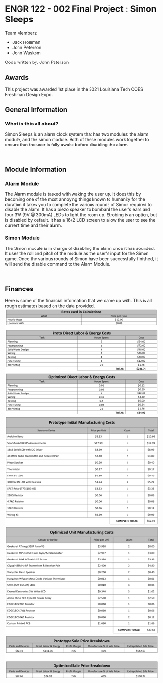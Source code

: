 # ENGR 122 - 002 Final Project : Simon Sleeps
Team Members:
* Jack Holliman
* John Peterson
* John Waskom

Code written by: John Peterson

## Awards
This project was awarded 1st place in the 2021 Louisiana Tech COES Freshman Design Expo.

## General Information
### What is this all about?
Simon Sleeps is an alarm clock system that has two modules: the alarm module, and the simon module.
Both of these modules work together to ensure that the user is fully awake before disabling the alarm.

<br>

## Module Information
### Alarm Module
The Alarm module is tasked with waking the user up. It does this by becoming one of the most annoying things known to humanity for the duration it takes you to complete the various rounds of Simon required to disable the alarm. It has a piezo speaker to bombard the user's ears and four 3W (9V @ 300mA) LEDs to light the room up. Strobing is an option, but is disabled by default. It has a 16x2 LCD screen to allow the user to see the current time and their alarm.

### Simon Module
The Simon module is in charge of disabling the alarm once it has sounded. It uses the roll and pitch of the module as the user's input for the Simon game. Once the various rounds of Simon have been successfully finished, it will send the disable command to the Alarm Module.

<br>

## Finances
Here is some of the financial information that we came up with. This is all rough estimates based on the data provided.
![Image](readme_docs/e-and-l.png?raw=true "Energy and Labor Cost")
![Image](readme_docs/protoman.png?raw=true "Prototype Manufacturing Cost")
![Image](readme_docs/optiman.png?raw=true "Optimized Manufacturing Cost")
![Image](readme_docs/final.png?raw=true "Final Cost")
